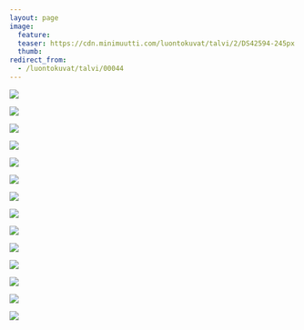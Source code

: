```yaml
---
layout: page
image:
  feature:
  teaser: https://cdn.minimuutti.com/luontokuvat/talvi/2/DS42594-245px.jpg
  thumb:
redirect_from:
  - /luontokuvat/talvi/00044
---
```


![](https://cdn.minimuutti.com/luontokuvat/talvi/2/DS42852-800px.jpg)

![](https://cdn.minimuutti.com/luontokuvat/talvi/2/DS42863-800px.jpg)

![](https://cdn.minimuutti.com/luontokuvat/talvi/2/DS42853-800px.jpg)

![](https://cdn.minimuutti.com/luontokuvat/talvi/2/DS42566-800px.jpg)

![](https://cdn.minimuutti.com/luontokuvat/talvi/2/DS42568-800px.jpg)

![](https://cdn.minimuutti.com/luontokuvat/talvi/2/DS42574-800px.jpg)

![](https://cdn.minimuutti.com/luontokuvat/talvi/2/DS42578-800px.jpg)

![](https://cdn.minimuutti.com/luontokuvat/talvi/2/DS42580-800px.jpg)

![](https://cdn.minimuutti.com/luontokuvat/talvi/2/DS42581-800px.jpg)

![](https://cdn.minimuutti.com/luontokuvat/talvi/2/DS42594-800px.jpg)

![](https://cdn.minimuutti.com/luontokuvat/talvi/2/DS42597-800px.jpg)

![](https://cdn.minimuutti.com/luontokuvat/talvi/2/DS42605-800px.jpg)

![](https://cdn.minimuutti.com/luontokuvat/talvi/2/DS42640-800px.jpg)

![](https://cdn.minimuutti.com/luontokuvat/talvi/2/DS42642-800px.jpg)
